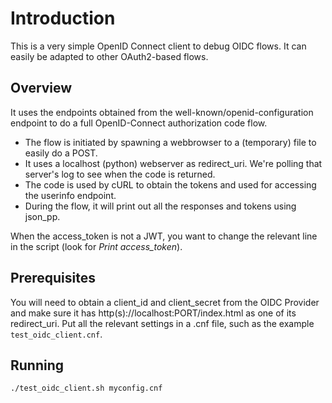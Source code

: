 # Introduction
This is a very simple OpenID Connect client to debug OIDC flows. It can easily
be adapted to other OAuth2-based flows.

## Overview
It uses the endpoints obtained from the well-known/openid-configuration endpoint
to do a full OpenID-Connect authorization code flow.

- The flow is initiated by spawning a webbrowser to a (temporary) file to easily
  do a POST.
- It uses a localhost (python) webserver as redirect_uri. We're polling that
  server's log to see when the code is returned.
- The code is used by cURL to obtain the tokens and used for accessing the
  userinfo endpoint.
- During the flow, it will print out all the responses and tokens using json_pp.

When the access_token is not a JWT, you want to change the relevant line in the
script (look for *Print access_token*).

## Prerequisites
You will need to obtain a client_id and client_secret from the OIDC Provider and
make sure it has http(s)://localhost:PORT/index.html as one of its redirect_uri.
Put all the relevant settings in a .cnf file, such as the example
`test_oidc_client.cnf`.

## Running
`./test_oidc_client.sh myconfig.cnf`
